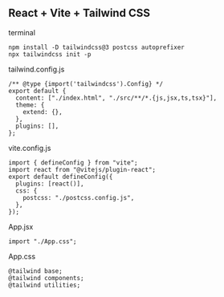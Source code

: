 ## React + Vite + Tailwind CSS

terminal

`npm install -D tailwindcss@3 postcss autoprefixer`\
`npx tailwindcss init -p`

tailwind.config.js

```
/** @type {import('tailwindcss').Config} */
export default {
  content: ["./index.html", "./src/**/*.{js,jsx,ts,tsx}"],
  theme: {
    extend: {},
  },
  plugins: [],
};
```

vite.config.js

```
import { defineConfig } from "vite";
import react from "@vitejs/plugin-react";
export default defineConfig({
  plugins: [react()],
  css: {
    postcss: "./postcss.config.js",
  },
});
```

App.jsx

```
import "./App.css";
```

App.css

```
@tailwind base;
@tailwind components;
@tailwind utilities;
```
